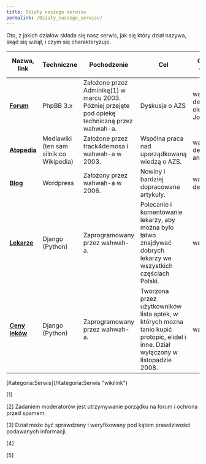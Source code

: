 ```yaml
---
title: Działy naszego serwisu
permalink: /Działy_naszego_serwisu/
---
```


Oto, z jakich działów składa się nasz serwis, jak się który dział nazywa, skąd się wziął, i czym się charakteryzuje.

| Nazwa, link                                               | Techniczne                              | Pochodzenie                                                                                     | Cel                                                                                                                               | Obecna opieka                       | Możliwość pisania?                         | Całkowita wolność wypowiedzi? |
|-----------------------------------------------------------|-----------------------------------------|-------------------------------------------------------------------------------------------------|-----------------------------------------------------------------------------------------------------------------------------------|-------------------------------------|--------------------------------------------|-------------------------------|
| **[Forum](http://www-atopowe-zapalenie.pl/forum/)**       | PhpBB 3.x                               | Założone przez Adminikę[1] w marcu 2003. Później przejęte pod opiekę techniczną przez wahwah-a. | Dyskusje o AZS                                                                                                                    | wahwah, dexter, elemental_, Jola.Ł | Tak, dla każdego (po rejestracji)          | Tak[2]                        |
| **[Atopedia](http://www-atopowe-zapalenie.pl/atopedia/)** | Mediawiki (ten sam silnik co Wikipedia) | Założone przez track4demosa i wahwah-a w 2003.                                                  | Wspólna praca nad uporządkowaną wiedzą o AZS.                                                                                     | wahwah, dexter, angela              | Tak, dla każdego (również bez rejestracji) | Nie[3]                        |
| **[Blog](http://blog.atopowe.pl/)**                       | Wordpress                               | Założony przez wahwah-a w 2006.                                                                 | Nowiny i bardziej dopracowane artykuły.                                                                                           | wahwah, dexter                      | Za zaproszeniem                            | Nie[4]                        |
| **[Lekarze](http://www.atopowe.pl/lekarze/)**             | Django (Python)                         | Zaprogramowany przez wahwah-a.                                                                  | Polecanie i komentowanie lekarzy, aby można było łatwo znajdywać dobrych lekarzy we wszystkich częściach Polski.                  | wahwah                              | Tak, dla każdego (po rejestracji)          | Nie[5]                        |
| **[Ceny leków](http://www.atopowe.pl/ceny/)**             | Django (Python)                         | Zaprogramowany przez wahwah-a.                                                                  | Tworzona przez użytkowników lista aptek, w których mozna tanio kupić protopic, elidel i inne. Dział wyłączony w listopadzie 2008. | wahwah                              | Dział nieczynny                            | Dział nieczynny               |

<references/>
[Kategoria:Serwis](/Kategoria:Serwis "wikilink")

[1]

[2] Zadaniem moderatorów jest utrzymywanie porządku na forum i ochrona przed spamem.

[3] Dział może być sprawdzany i weryfikowany pod kątem prawdziwości podawanych informacji.

[4]

[5]